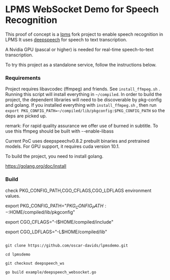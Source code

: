 # LPMS WebSocket Demo for Speech Recognition
This proof of concept is a [lpms](https://github.com/livepeer/lpms) fork project to enable speech recognition in LPMS
It uses [deepspeech](https://github.com/mozilla/DeepSpeech) for speech to text transcription.

A Nvidia GPU (pascal or higher) is needed for real-time speech-to-text transcription.

To try this project as a standalone service, follow the instructions below.

### Requirements

Project requires libavcodec (ffmpeg) and friends. See `install_ffmpeg.sh` . Running this script will install everything in `~/compiled`. In order to build the project, the dependent libraries will need to be discoverable by pkg-config and golang. If you installed everything with `install_ffmpeg.sh` , then run `export PKG_CONFIG_PATH=~/compiled/lib/pkgconfig:$PKG_CONFIG_PATH` so the deps are picked up.
  
  remark: For rapid quality assurance we offer use of burned in subtitle. To use this ffmpeg should be built with --enable-libass

Current PoC uses deepspeechv0.8.2 prebuilt binaries and pretrained models. For GPU support, it requires cuda version 10.1. 

To build the project, you need to install golang.

https://golang.org/doc/install

### Build 

check PKG_CONFIG_PATH,CGO_CFLAGS,CGO_LDFLAGS environment values.

export PKG_CONFIG_PATH="${PKG_CONFIG_PATH:-}:$HOME/compiled/lib/pkgconfig"

export CGO_CFLAGS="-I$HOME/compiled/include"

export CGO_LDFLAGS="-L$HOME/compiled/lib"

```

git clone https://github.com/oscar-davids/lpmsdemo.git

cd lpmsdemo 

git checkout deepspeech_ws

go build example/deepspeech_websocket.go

```

